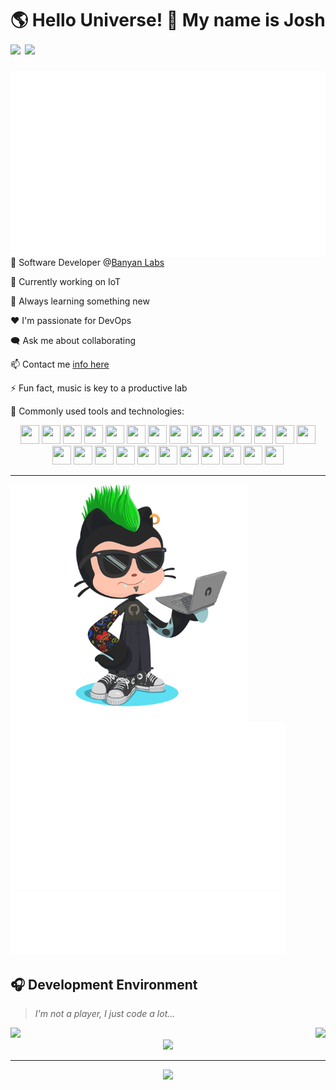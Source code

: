 <h1>🌎 Hello Universe! 👋 My name is Josh
<img src='https://api.visitorbadge.io/api/visitors?path=https%3A%2F%2Fgithub.com%2Fjmclain-banyan&countColor=%232ccce4&style=flat' height='22'>
<img src='https://img.shields.io/github/followers/jmclain-banyan?label=Followers&style=social' height='22'>
</h1>

<img align='right' src='./metrics.base.svg'>

💼 Software Developer @[Banyan Labs](https://banyanlabs.io/)

🔭 Currently working on IoT

🌱 Always learning something new

❤️ I'm passionate for DevOps

🗨️ Ask me about collaborating

📫 Contact me [info here](https://www.joshmclain.com/#contact)

⚡ Fun fact, music is key to a productive lab

🧰 Commonly used tools and technologies:

<div align='center'>
<img src="https://www.vectorlogo.zone/logos/typescriptlang/typescriptlang-icon.svg" height="30" width="30" />
<!-- <img src="https://www.vectorlogo.zone/logos/javascript/javascript-icon.svg" height="30" width="30" /> -->
<img src="https://www.vectorlogo.zone/logos/java/java-icon.svg" height="30" width="30" />
<img src="https://cdn.worldvectorlogo.com/logos/spring-3.svg" height="30" width="30" />
<img src="https://www.vectorlogo.zone/logos/reactjs/reactjs-icon.svg" height="30" width="30" />
<img src="https://cdn.worldvectorlogo.com/logos/redux.svg" height="30" width="30" />
<img src="https://raw.githubusercontent.com/gilbarbara/logos/1f372be75689d73cae89b6de808149b606b879e1/logos/nextjs-icon.svg" height="30" width="30" />
<img src="https://www.vectorlogo.zone/logos/tailwindcss/tailwindcss-icon.svg" height="30" width="30" />
<img src="https://www.vectorlogo.zone/logos/sass-lang/sass-lang-icon.svg" height="30" width="30" />
<img src="https://raw.githubusercontent.com/detain/svg-logos/aecbca0b533703a389211cddb0ca159a5d50553e/svg/framer-motion.svg" height="30" width="30" />
<img src="https://www.vectorlogo.zone/logos/nodejs/nodejs-icon.svg" height="30" width="30" />
<img src="https://www.vectorlogo.zone/logos/yarnpkg/yarnpkg-icon.svg" height="30" width="30" />
<!-- <img src="https://www.vectorlogo.zone/logos/npmjs/npmjs-icon.svg" height="30" width="30" /> -->
<img src="https://www.vectorlogo.zone/logos/eslint/eslint-icon.svg" height="30" width="30" />
<img src="https://www.vectorlogo.zone/logos/mongodb/mongodb-icon.svg" height="30" width="30" />
<img src="https://www.vectorlogo.zone/logos/js_webpack/js_webpack-icon.svg" height="30" width="30" />
<img src="https://www.vectorlogo.zone/logos/jestjsio/jestjsio-icon.svg" height="30" width="30" />
<img src="https://www.vectorlogo.zone/logos/docker/docker-icon.svg" height="30" width="30" />
<img src="https://www.vectorlogo.zone/logos/nginx/nginx-icon.svg" height="30" width="30" />
<img src="https://cdn.worldvectorlogo.com/logos/aws-ec2.svg" height="30" width="30" />
<!-- <img src="https://www.vectorlogo.zone/logos/heroku/heroku-icon.svg" height="30" width="30" /> -->
<img src="https://willstenzel.com/dark-mode-vercel-logo.png" height="30" width="30" />
<img src="https://cdn.worldvectorlogo.com/logos/visual-studio-code-1.svg" height="30" width="30" />
<img src="https://raw.githubusercontent.com/gilbarbara/logos/1f372be75689d73cae89b6de808149b606b879e1/logos/insomnia.svg" height="30" width="30" />
<img src="https://www.vectorlogo.zone/logos/linux/linux-icon.svg" height="30" width="30" />
<img src="https://upload.vectorlogo.zone/logos/gnu_bash/images/66582b8e-a291-4a1b-b89c-76628277a33b.svg" height="30" width="30" />
<img src="https://www.vectorlogo.zone/logos/ubuntu/ubuntu-icon.svg" height="30" width="30" />
<img src="https://cdn.worldvectorlogo.com/logos/microsoft-windows-22.svg" height="30" width="30" />
<!-- <img src="https://www.vectorlogo.zone/logos/atlassian_jira/atlassian_jira-icon.svg" height="30" width="30" /> -->
</div>

---

<div>
<img align='left' src='./octocat.png' width='380'>
<img src='./metrics.plugin.habits.charts.svg' width='440'>
<img src='./metrics.plugin.habits.facts.svg' width='440'>
</div>

## 🎧 Development Environment

> _I'm not a player, I just code a lot..._
<div>
<img src='https://spotify-github-profile.vercel.app/api/view?uid=31knnovcfatt7mqmu6yaa5htulxi&cover_image=true&theme=default&show_offline=false&background_color=121212' width='400'>
<img align='right' src='https://spotify-recently-played-readme.vercel.app/api?user=31knnovcfatt7mqmu6yaa5htulxi&width=400&count=9'>
</div>

<div align='center'>
<img src='https://www.data-card-for-spotify.com/api/card?user_id=31knnovcfatt7mqmu6yaa5htulxi&hide_playing=1&hide_recents=1&limit=5&custom_title=jmclain-banyan%20Spotify%20Data'>
</div>

---

<div align='center'>
<img src='https://github-profile-trophy.vercel.app/?username=jmclain-banyan&theme=darkhub&no-frame=true&margin-w=10' height='155'>
</div>
